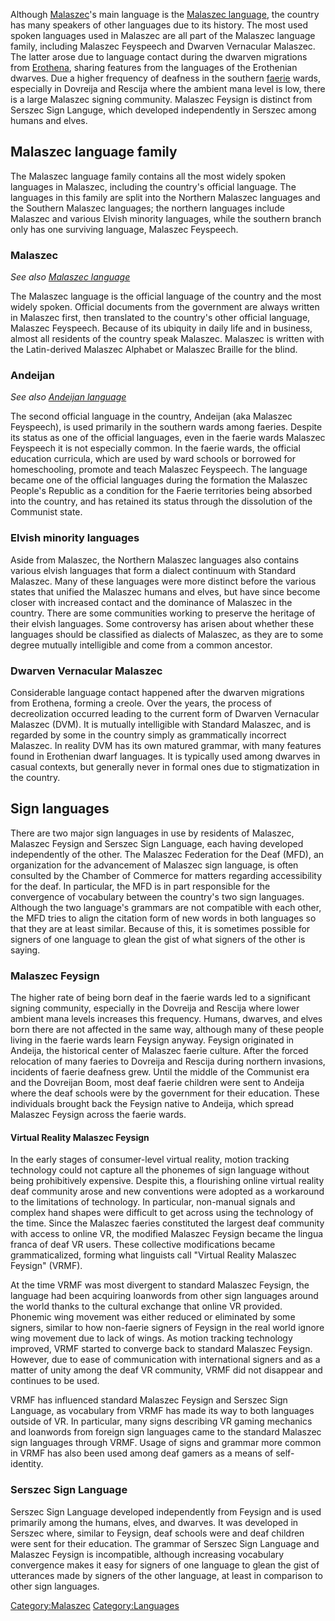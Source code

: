 Although [Malaszec](Malaszec "wikilink")'s main language is the
[Malaszec language](Malaszec_language "wikilink"), the country has many
speakers of other languages due to its history. The most used spoken
languages used in Malaszec are all part of the Malaszec language family,
including Malaszec Feyspeech and Dwarven Vernacular Malaszec. The latter
arose due to language contact during the dwarven migrations from
[Erothena](Erothena "wikilink"), sharing features from the languages of
the Erothenian dwarves. Due a higher frequency of deafness in the
southern [faerie](faerie "wikilink") wards, especially in Dovreija and
Rescija where the ambient mana level is low, there is a large Malaszec
signing community. Malaszec Feysign is distinct from Serszec Sign
Languge, which developed independently in Serszec among humans and
elves.

## Malaszec language family

The Malaszec language family contains all the most widely spoken
languages in Malaszec, including the country's official language. The
languages in this family are split into the Northern Malaszec languages
and the Southern Malaszec languages; the northern languages include
Malaszec and various Elvish minority languages, while the southern
branch only has one surviving language, Malaszec Feyspeech.

### Malaszec

*See also [Malaszec language](Malaszec_language "wikilink")*

The Malaszec language is the official language of the country and the
most widely spoken. Official documents from the government are always
written in Malaszec first, then translated to the country's other
official language, Malaszec Feyspeech. Because of its ubiquity in daily
life and in business, almost all residents of the country speak
Malaszec. Malaszec is written with the Latin-derived Malaszec Alphabet
or Malaszec Braille for the blind.

### Andeijan

*See also [Andeijan language](Andeijan_language "wikilink")*

The second official language in the country, Andeijan (aka Malaszec
Feyspeech), is used primarily in the southern wards among faeries.
Despite its status as one of the official languages, even in the faerie
wards Malaszec Feyspeech it is not especially common. In the faerie
wards, the official education curricula, which are used by ward schools
or borrowed for homeschooling, promote and teach Malaszec Feyspeech. The
language became one of the official languages during the formation the
Malaszec People's Republic as a condition for the Faerie territories
being absorbed into the country, and has retained its status through the
dissolution of the Communist state.

### Elvish minority languages

Aside from Malaszec, the Northern Malaszec languages also contains
various elvish languages that form a dialect continuum with Standard
Malaszec. Many of these languages were more distinct before the various
states that unified the Malaszec humans and elves, but have since become
closer with increased contact and the dominance of Malaszec in the
country. There are some communities working to preserve the heritage of
their elvish languages. Some controversy has arisen about whether these
languages should be classified as dialects of Malaszec, as they are to
some degree mutually intelligible and come from a common ancestor.

### Dwarven Vernacular Malaszec

Considerable language contact happened after the dwarven migrations from
Erothena, forming a creole. Over the years, the process of
decreolization occurred leading to the current form of Dwarven
Vernacular Malaszec (DVM). It is mutually intelligible with Standard
Malaszec, and is regarded by some in the country simply as grammatically
incorrect Malaszec. In reality DVM has its own matured grammar, with
many features found in Erothenian dwarf languages. It is typically used
among dwarves in casual contexts, but generally never in formal ones due
to stigmatization in the country.

## Sign languages

There are two major sign languages in use by residents of Malaszec,
Malaszec Feysign and Serszec Sign Language, each having developed
independently of the other. The Malaszec Federation for the Deaf (MFD),
an organization for the advancement of Malaszec sign language, is often
consulted by the Chamber of Commerce for matters regarding accessibility
for the deaf. In particular, the MFD is in part responsible for the
convergence of vocabulary between the country's two sign languages.
Although the two language's grammars are not compatible with each other,
the MFD tries to align the citation form of new words in both languages
so that they are at least similar. Because of this, it is sometimes
possible for signers of one language to glean the gist of what signers
of the other is saying.

### Malaszec Feysign

The higher rate of being born deaf in the faerie wards led to a
significant signing community, especially in the Dovreija and Rescija
where lower ambient mana levels increases this frequency. Humans,
dwarves, and elves born there are not affected in the same way, although
many of these people living in the faerie wards learn Feysign anyway.
Feysign originated in Andeija, the historical center of Malaszec faerie
culture. After the forced relocation of many faeries to Dovreija and
Rescija during northern invasions, incidents of faerie deafness grew.
Until the middle of the Communist era and the Dovreijan Boom, most deaf
faerie children were sent to Andeija where the deaf schools were by the
government for their education. These individuals brought back the
Feysign native to Andeija, which spread Malaszec Feysign across the
faerie wards.

#### Virtual Reality Malaszec Feysign

In the early stages of consumer-level virtual reality, motion tracking
technology could not capture all the phonemes of sign language without
being prohibitively expensive. Despite this, a flourishing online
virtual reality deaf community arose and new conventions were adopted as
a workaround to the limitations of technology. In particular, non-manual
signals and complex hand shapes were difficult to get across using the
technology of the time. Since the Malaszec faeries constituted the
largest deaf community with access to online VR, the modified Malaszec
Feysign became the lingua franca of deaf VR users. These collective
modifications became grammaticalized, forming what linguists call
"Virtual Reality Malaszec Feysign" (VRMF).

At the time VRMF was most divergent to standard Malaszec Feysign, the
language had been acquiring loanwords from other sign languages around
the world thanks to the cultural exchange that online VR provided.
Phonemic wing movement was either reduced or eliminated by some signers,
similar to how non-faerie signers of Feysign in the real world ignore
wing movement due to lack of wings. As motion tracking technology
improved, VRMF started to converge back to standard Malaszec Feysign.
However, due to ease of communication with international signers and as
a matter of unity among the deaf VR community, VRMF did not disappear
and continues to be used.

VRMF has influenced standard Malaszec Feysign and Serszec Sign Language,
as vocabulary from VRMF has made its way to both languages outside of
VR. In particular, many signs describing VR gaming mechanics and
loanwords from foreign sign languages came to the standard Malaszec sign
languages through VRMF. Usage of signs and grammar more common in VRMF
has also been used among deaf gamers as a means of self-identity.

### Serszec Sign Language

Serszec Sign Language developed independently from Feysign and is used
primarily among the humans, elves, and dwarves. It was developed in
Serszec where, similar to Feysign, deaf schools were and deaf children
were sent for their education. The grammar of Serszec Sign Language and
Malaszec Feysign is incompatible, although increasing vocabulary
convergence makes it easy for signers of one language to glean the gist
of utterances made by signers of the other language, at least in
comparison to other sign languages.

[Category:Malaszec](Category:Malaszec "wikilink")
[Category:Languages](Category:Languages "wikilink")